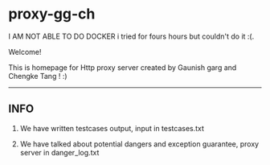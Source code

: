 # proxy-gg-ch

I AM NOT ABLE TO DO DOCKER
i tried for fours hours but couldn't do it :(.

Welcome!

This is homepage for Http proxy server created by Gaunish garg and Chengke Tang ! :)

-----
INFO
----

1) We have written testcases output, input in testcases.txt

2) We have talked about potential dangers and exception guarantee, proxy server in danger_log.txt
